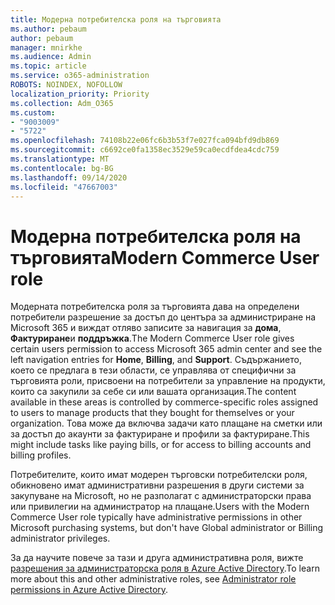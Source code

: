 ```yaml
---
title: Модерна потребителска роля на търговията
ms.author: pebaum
author: pebaum
manager: mnirkhe
ms.audience: Admin
ms.topic: article
ms.service: o365-administration
ROBOTS: NOINDEX, NOFOLLOW
localization_priority: Priority
ms.collection: Adm_O365
ms.custom:
- "9003009"
- "5722"
ms.openlocfilehash: 74108b22e06fc6b3b53f7e027fca094bfd9db869
ms.sourcegitcommit: c6692ce0fa1358ec3529e59ca0ecdfdea4cdc759
ms.translationtype: MT
ms.contentlocale: bg-BG
ms.lasthandoff: 09/14/2020
ms.locfileid: "47667003"
---
```

# <a name="modern-commerce-user-role"></a><span data-ttu-id="8276f-102">Модерна потребителска роля на търговията</span><span class="sxs-lookup"><span data-stu-id="8276f-102">Modern Commerce User role</span></span>

<span data-ttu-id="8276f-103">Модерната потребителска роля за търговията дава на определени потребители разрешение за достъп до центъра за администриране на Microsoft 365 и виждат отляво записите за навигация за **дома**, **Фактуриране**и **поддръжка**.</span><span class="sxs-lookup"><span data-stu-id="8276f-103">The Modern Commerce User role gives certain users permission to access Microsoft 365 admin center and see the left navigation entries for **Home**, **Billing**, and **Support**.</span></span> <span data-ttu-id="8276f-104">Съдържанието, което се предлага в тези области, се управлява от специфични за търговията роли, присвоени на потребители за управление на продукти, които са закупили за себе си или вашата организация.</span><span class="sxs-lookup"><span data-stu-id="8276f-104">The content available in these areas is controlled by commerce-specific roles assigned to users to manage products that they bought for themselves or your organization.</span></span> <span data-ttu-id="8276f-105">Това може да включва задачи като плащане на сметки или за достъп до акаунти за фактуриране и профили за фактуриране.</span><span class="sxs-lookup"><span data-stu-id="8276f-105">This might include tasks like paying bills, or for access to billing accounts and billing profiles.</span></span>

<span data-ttu-id="8276f-106">Потребителите, които имат модерен търговски потребителски роля, обикновено имат административни разрешения в други системи за закупуване на Microsoft, но не разполагат с администраторски права или привилегии на администратор на плащане.</span><span class="sxs-lookup"><span data-stu-id="8276f-106">Users with the Modern Commerce User role typically have administrative permissions in other Microsoft purchasing systems, but don't have Global administrator or Billing administrator privileges.</span></span>

<span data-ttu-id="8276f-107">За да научите повече за тази и друга административна роля, вижте [разрешения за администраторска роля в Azure Active Directory](https://docs.microsoft.com/azure/active-directory/users-groups-roles/directory-assign-admin-roles#modern-commerce-administrator).</span><span class="sxs-lookup"><span data-stu-id="8276f-107">To learn more about this and other administrative roles, see [Administrator role permissions in Azure Active Directory](https://docs.microsoft.com/azure/active-directory/users-groups-roles/directory-assign-admin-roles#modern-commerce-administrator).</span></span>